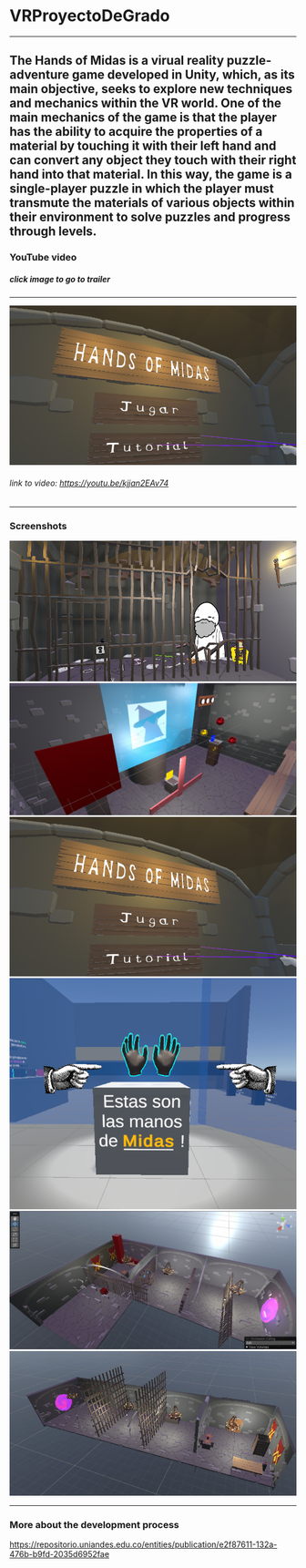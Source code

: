 # VRProyectoDeGrado
---
####
The Hands of Midas is a virual reality puzzle-adventure game developed in Unity, which, as its main objective, seeks to explore new techniques and mechanics within the VR world. One of the main mechanics of the game is that the player has the ability to acquire the properties of a material by touching it with their left hand and can convert any object they touch with their right hand into that material. In this way, the game is a single-player puzzle in which the player must transmute the materials of various objects within their environment to solve puzzles and progress through levels. 
---
### YouTube video
##### click image to go to trailer
---
[![IMAGE ALT TEXT HERE](https://github.com/MagifulKoala/VRProyectoDeGrado/blob/main/picturess/mainMenu.png?raw=true)](https://youtu.be/kjjan2EAv74)
###### link to video: https://youtu.be/kjjan2EAv74

---

### Screenshots
![alt text](https://github.com/MagifulKoala/VRProyectoDeGrado/blob/main/picturess/primerNivel.png?raw=true)
![alt text](https://github.com/MagifulKoala/VRProyectoDeGrado/blob/main/picturess/wizard.png?raw=true)
![alt text](https://github.com/MagifulKoala/VRProyectoDeGrado/blob/main/picturess/mainMenu.png?raw=true)
![alt text](https://github.com/MagifulKoala/VRProyectoDeGrado/blob/main/picturess/manosMidas.png?raw=true)
![alt text](https://github.com/MagifulKoala/VRProyectoDeGrado/blob/main/picturess/nivel.png?raw=true)
![alt text](https://github.com/MagifulKoala/VRProyectoDeGrado/blob/main/picturess/otherLevel.png?raw=true)


---

### More about the development process

https://repositorio.uniandes.edu.co/entities/publication/e2f87611-132a-476b-b9fd-2035d6952fae








